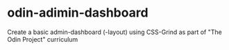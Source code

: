 # odin-adimin-dashboard
Create a  basic admin-dashboard (-layout) using CSS-Grind as part of "The Odin Project" curriculum
